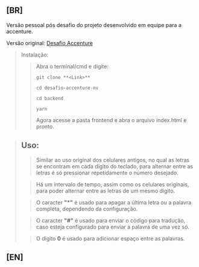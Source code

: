 ## [BR]

Versão pessoal pós desafio do projeto desenvolvido em equipe para a accenture.

Versão original: [Desafio Accenture](https://github.com/zappaft/desafio-accenture)

>Instalação:
>>
>>Abra o terminal/cmd e digite:
>>```
>>git clone **<Link>**
>>
>>cd desafio-accenture-nv
>>
>>cd backend
>>
>>yarn
>>```
>>Agora acesse a pasta frontend e abra o arquivo index.html e pronto.

>## Uso:
>>Similar ao uso original dos celulares antigos, no qual as letras se encontram em cada digito do teclado, para alternar entre as letras é só pressionar  repetidamente o número desejado.
>
>>Há um intervalo de tempo, assim como os celulares originais, para poder alternar entre as letras de um mesmo digito.
>
>>O caracter **"\*"** é usado para apagar a última letra ou a palavra completa, dependendo da configuração.
>
>> O caracter **"#"** é usado para enviar o código para tradução, caso esteja configurado para enviar a palavra de uma vez só.
>
>> O digito **0** é usado para adicionar espaço entre as palavras.

## [EN]